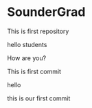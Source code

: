# SounderGrad

This is first repository

hello students

How are you?

This is first commit

hello

this is our first commit